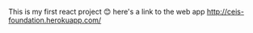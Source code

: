 This is my first react project 😊 here's a link to the web app http://ceis-foundation.herokuapp.com/
